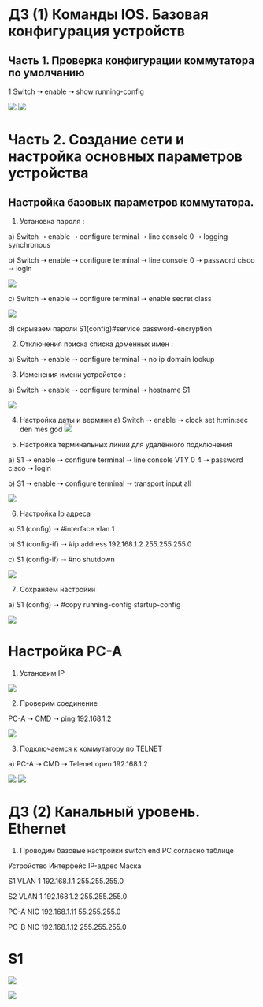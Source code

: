
# ДЗ (1)  Команды IOS. Базовая конфигурация устройств 

## Часть 1. Проверка конфигурации коммутатора по умолчанию
1 Switch ➝ enable ➝ show running-config 

![](https://github.com/iGORnetwork/Basic-configuration-of-the-cisco-switch/blob/main/image/Screenshot_1.png)
![](https://github.com/iGORnetwork/Basic-configuration-of-the-cisco-switch/blob/main/image/Screenshot_2.png)
# Часть 2. Создание сети и настройка основных параметров устройства
## Настройка базовых параметров коммутатора.
1. Установка пароля :

a) Switch ➝ enable ➝ configure terminal ➝ line console 0 ➝ logging synchronous 

b) Switch ➝ enable ➝ configure terminal ➝ line console 0 ➝ password cisco ➝ login

![](https://github.com/iGORnetwork/Basic-configuration-of-the-cisco-switch/blob/main/image/Screenshot_3.png)

c) Switch ➝ enable ➝ configure terminal ➝ enable secret class

![](https://github.com/iGORnetwork/Basic-configuration-of-the-cisco-switch/blob/main/image/Screenshot_6.png)

d) скрываем пароли  S1(config)#service password-encryption


2. Отключения поиска списка доменных имен :

a) Switch ➝ enable ➝ configure terminal ➝ no ip domain lookup


3. Изменения имени устройство :

a) Switch ➝ enable ➝ configure terminal ➝ hostname S1

![](https://github.com/iGORnetwork/Basic-configuration-of-the-cisco-switch/blob/main/image/Screenshot_4.png)

4) Настройка даты и вермяни 
a) Switch ➝ enable ➝ clock set h:min:sec den mes god
![](https://github.com/iGORnetwork/Basic-configuration-of-the-cisco-switch/blob/main/image/Screenshot_5.png)

5. Настройка терминальных линий для удалённого подключения 

a) S1 ➝ enable ➝ configure terminal ➝ line console VTY 0 4 ➝ password cisco ➝ login

b) S1 ➝ enable ➝ configure terminal ➝ transport input all

![](https://github.com/iGORnetwork/Basic-configuration-of-the-cisco-switch/blob/main/image/Screenshot_7.png)

6. Настройка Ip адреса 

a) S1 (config) ➝ #interface vlan 1

b) S1 (config-if) ➝ #ip address 192.168.1.2 255.255.255.0

c) S1 (config-if) ➝ #no shutdown

![](https://github.com/iGORnetwork/Basic-configuration-of-the-cisco-switch/blob/main/image/Screenshot_8.png)

7. Сохраняем настройки 

a) S1 (config) ➝ #copy running-config startup-config

![](https://github.com/iGORnetwork/Basic-configuration-of-the-cisco-switch/blob/main/image/Screenshot_9.png)

# Настройка PC-A
1. Установим IP

![](https://github.com/iGORnetwork/Basic-configuration-of-the-cisco-switch/blob/main/image/Screenshot_10.png)

2. Проверим соединение 
 
PC-A ➝ CMD ➝ ping 192.168.1.2

![](https://github.com/iGORnetwork/Basic-configuration-of-the-cisco-switch/blob/main/image/Screenshot_11.png)
 
3. Подключаемся к коммутатору по TELNET

а) PC-A ➝ CMD ➝ Telenet open 192.168.1.2

![](https://github.com/iGORnetwork/Basic-configuration-of-the-cisco-switch/blob/main/image/Screenshot_12.png)
![](https://github.com/iGORnetwork/Basic-configuration-of-the-cisco-switch/blob/main/image/Screenshot_13.png)

# ДЗ (2) Канальный уровень. Ethernet 
 1. Проводим базовые настройки switch end PC согласно таблице 

Устройство	                      Интерфейс	                   IP-адрес	                      Маска 

S1	                              VLAN 1	                      192.168.1.1	                   255.255.255.0

S2	                              VLAN 1	                      192.168.1.2	                   255.255.255.0

PC-A	                            NIC	                         192.168.1.11	                  55.255.255.0

PC-B	                            NIC	                         192.168.1.12	                  255.255.255.0

# S1
![](https://github.com/iGORnetwork/Basic-configuration-of-the-cisco-switch/blob/main/image/Screenshot_14.png)

![](https://github.com/iGORnetwork/Basic-configuration-of-the-cisco-switch/blob/main/image/Screenshot_15.png)

